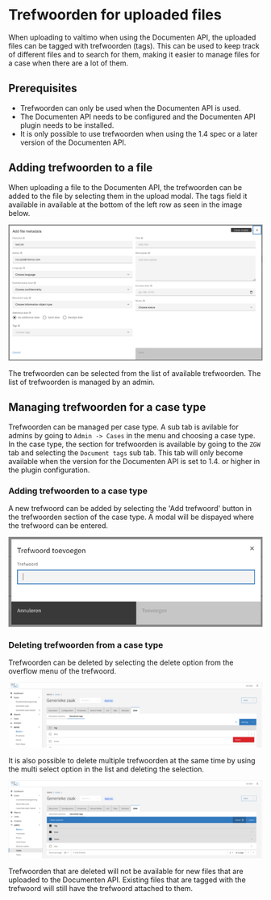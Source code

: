 # Trefwoorden for uploaded files

When uploading to valtimo when using the Documenten API, the uploaded files can be tagged with trefwoorden (tags).
This can be used to keep track of different files and to search for them, making it easier to manage files for a case
when there are a lot of them.

## Prerequisites

- Trefwoorden can only be used when the Documenten API is used. 
- The Documenten API needs to be configured and the Documenten API plugin needs to be installed. 
- It is only possible to use trefwoorden when using the 1.4 spec or a later version of the Documenten API.

## Adding trefwoorden to a file

When uploading a file to the Documenten API, the trefwoorden can be added to the file by selecting them in the upload 
modal. The tags field it available in available at the bottom of the left row as seen in the image below. 

![File upload modal](img/file-upload-modal.png)

The trefwoorden can be selected from the list of available trefwoorden. The list of trefwoorden is managed by an admin.

## Managing trefwoorden for a case type

Trefwoorden can be managed per case type. A sub tab is avilable for admins by going to 
`Admin -> Cases` in the menu and choosing a case type. In the case type, the section for trefwoorden is available by going to
the `ZGW` tab and selecting the `Document tags` sub tab. This tab will only become available when the version for the
Documenten API is set to 1.4. or higher in the plugin configuration. 

### Adding trefwoorden to a case type

A new trefwoord can be added by selecting the 'Add trefwoord' button in the trefwoorden section of the case type. A modal
will be dispayed where the trefwoord can be entered.

![Adding a trefwoord](img/add-trefwoord-modal.png)

### Deleting trefwoorden from a case type

Trefwoorden can be deleted by selecting the delete option from the overflow menu of the trefwoord.

![Deleting a trefwoord](img/delete-trefwoord.png)

It is also possible to delete multiple trefwoorden at the same time by using the multi select option in the list and 
deleting the selection.

![Selecting multiple trefwoorden for deletion](img/trefwoord-multi-select.png)

Trefwoorden that are deleted will not be available for new files that are uploaded to the Documenten API. Existing files
that are tagged with the trefwoord will still have the trefwoord attached to them.
